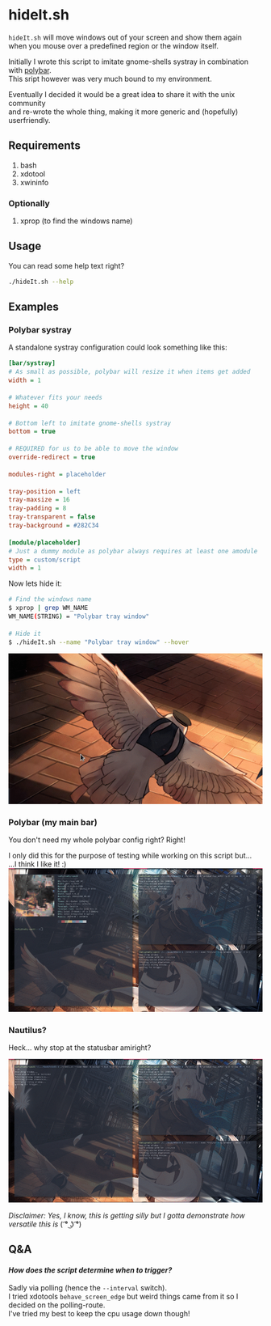 hideIt.sh
=========

`hideIt.sh` will move windows out of your screen and show them again  
when you mouse over a predefined region or the window itself.

Initially I wrote this script to imitate gnome-shells systray in combination with [polybar](https://github.com/jaagr/polybar).  
This sript however was very much bound to my environment.  

Eventually I decided it would be a great idea to share it with the unix community  
and re-wrote the whole thing, making it more generic and (hopefully) userfriendly.


## Requirements
1. bash
2. xdotool
3. xwininfo

### Optionally
1. xprop (to find the windows name)

## Usage
You can read some help text right?
```bash
./hideIt.sh --help
```


## Examples
### Polybar systray
A standalone systray configuration could look something like this:
```ini
[bar/systray]
# As small as possible, polybar will resize it when items get added
width = 1

# Whatever fits your needs
height = 40

# Bottom left to imitate gnome-shells systray
bottom = true

# REQUIRED for us to be able to move the window
override-redirect = true

modules-right = placeholder

tray-position = left
tray-maxsize = 16
tray-padding = 8
tray-transparent = false
tray-background = #282C34

[module/placeholder]
# Just a dummy module as polybar always requires at least one amodule
type = custom/script
width = 1
```

Now lets hide it:
```bash
# Find the windows name
$ xprop | grep WM_NAME
WM_NAME(STRING) = "Polybar tray window"

# Hide it
$ ./hideIt.sh --name "Polybar tray window" --hover
```
![hideIt-systray](assets/hideIt-systray.gif)


### Polybar (my main bar)
You don't need my whole polybar config right? Right!  

I only did this for the purpose of testing while working on this script but...  
...I think I like it! :)  
![hideIt-polybar](assets/hideIt-polybar.gif)


### Nautilus?
Heck... why stop at the statusbar amiright?  

![hideIt-nautilus](assets/hideIt-nautilus.gif)

*Disclaimer: Yes, I know, this is getting silly but I gotta demonstrate how versatile this is* ( ͡° ͜ʖ ͡°)


## Q&A
#### *How does the script determine when to trigger?*  
Sadly via polling (hence the `--interval` switch).  
I tried xdotools `behave_screen_edge` but weird things came from it so I decided on the polling-route.  
I've tried my best to keep the cpu usage down though!
